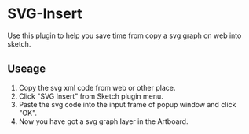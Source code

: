 # SVG-Insert
Use this plugin to help you save time from copy a svg graph on web into sketch.

## Useage
1. Copy the svg xml code from web or other place.
2. Click "SVG Insert" from Sketch plugin menu.
3. Paste the svg code into the input frame of popup window and click "OK".
4. Now you have got a svg graph layer in the Artboard. 